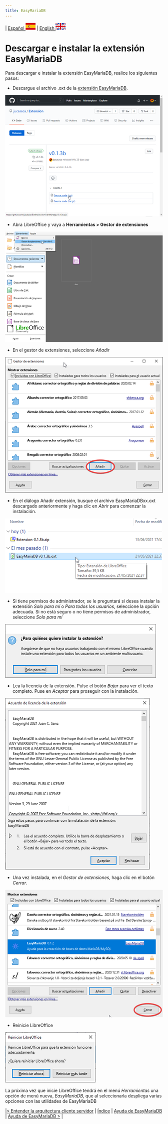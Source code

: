 ```yaml
---
title: EasyMariaDB
---
```


| [ Español ](index.md) ![Jekyll](/img/spain.png) | [ English ](EN_index.md) ![Jekyll](/img/england.png)

# Descargar e instalar la extensión EasyMariaDB

Para descargar e instalar la extensión EasyMariaDB, realice los siguientes pasos:

- Descargue el archivo .oxt de la [extensión EasyMariaDB](https://github.com/jucasaca/Extension/releases/latest).

![Jekyll](/img/ext1.png)

- Abra LibreOffice y vaya a **Herramientas > Gestor de extensiones**

![Jekyll](/img/ext3.png)

- En el gestor de extensiones, seleccione _Añadir_

![Jekyll](/img/ext4.png)

- En el diálogo Añadir extensión, busque el archivo EasyMariaDBxx.oxt descargado anteriormente y haga clic en  _Abrir_ para comenzar la instalación.

![Jekyll](/img/ext5.png)

- Si tiene permisos de administrador, se le preguntará si desea instalar la extensión _Solo para mí_ o _Para todos los usuarios_, seleccione la opción adecuada. Si no está seguro o no tiene permisos de administrador, seleccione _Solo para mí_

![Jekyll](/img/ext6.png)

- Lea la licencia de la extensión. Pulse el botón _Bajar_ para ver el texto completo. Puse en _Aceptar_ para proseguir con la instalación.

![Jekyll](/img/ext7.png)

- Una vez instalada, en el _Gestor de extensiones_, haga clic en el botón _Cerrar_.

![Jekyll](/img/ext8.png)

- Reinicie LibreOffice

![Jekyll](/img/ext9.png)

La próxima vez que inicie LibreOffice tendrá en el menú _Herramientas_ una opción de menú nueva, _EasyMariaDB_, que al seleccionarla despliega varias opciones con las utilidades de EasyMariaDB

|[< Entender la arquitectura cliente servidor](clienteservidor.md) | [Índice](index.md#índice) | [Ayuda de EasyMariaDB](ayuda.md) | [Ayuda de EasyMariaDB >](ayuda.md) |
